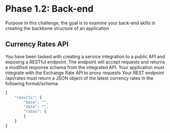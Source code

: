 # Phase 1.2: Back-end
Purpose
In this challenge, the goal is to examine your back-end skills in creating the backbone structure of an application
## Currency Rates API
You have been tasked with creating a service integration to a public API and exposing a RESTful endpoint. The endpoint will accept requests and returns a modified response schema from the integrated API.
Your application must integrate with the Exchange Rate API to proxy requests 
Your REST endpoint /api/rates must return a JSON object of the latest currency rates in the following format/schema:
``` JavaScript
{
    "results": {
        "base": "",
        "date": "",
        "rates": {
        }
    }
}
```
